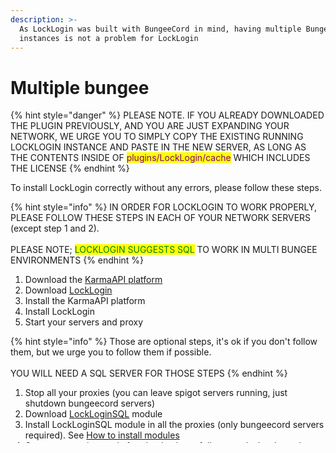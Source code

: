 ```yaml
---
description: >-
  As LockLogin was built with BungeeCord in mind, having multiple BungeeCord
  instances is not a problem for LockLogin
---
```


# Multiple bungee

{% hint style="danger" %}
PLEASE NOTE. IF YOU ALREADY DOWNLOADED THE PLUGIN PREVIOUSLY, AND YOU ARE JUST EXPANDING YOUR NETWORK, WE URGE YOU TO SIMPLY COPY THE EXISTING RUNNING LOCKLOGIN INSTANCE AND PASTE IN THE NEW SERVER, AS LONG AS THE CONTENTS INSIDE OF <mark style="color:purple;">plugins/LockLogin/cache</mark> WHICH INCLUDES THE LICENSE
{% endhint %}

To install LockLogin correctly without any errors, please follow these steps.

{% hint style="info" %}
IN ORDER FOR LOCKLOGIN TO WORK PROPERLY, PLEASE FOLLOW THESE STEPS IN EACH OF YOUR NETWORK SERVERS (except step 1 and 2).\
\
PLEASE NOTE; <mark style="color:green;">LOCKLOGIN SUGGESTS SQL</mark> TO WORK IN MULTI BUNGEE ENVIRONMENTS
{% endhint %}

1. Download the [KarmaAPI platform](https://www.spigotmc.org/resources/karmaapi-platform.98542/)
2. Download [LockLogin](https://www.spigotmc.org/resources/rd-locklogin-the-best-authentication-plugin-%E2%9C%85-fast%E2%9A%A1-reliable%E2%AD%90-secure%E2%AD%95.75156/)
3. Install the KarmaAPI platform
4. Install LockLogin
5. Start your servers and proxy

{% hint style="info" %}
Those are optional steps, it's ok if you don't follow them, but we urge you to follow them if possible.\
\
YOU WILL NEED A SQL SERVER FOR THOSE STEPS
{% endhint %}

1. Stop all your proxies (you can leave spigot servers running, just shutdown bungeecord servers)
2. Download [LockLoginSQL](https://karmadev.es/locklogin/modules/) module
3. Install LockLoginSQL module in all the proxies (only bungeecord servers required). See [How to install modules](../modules/installing.md)
4. Start your proxies, and after they've been fully started, shutdown them again
5. Navigate to <mark style="color:purple;">plugins/LockLogin/plugin/modules/LockLoginSQL/config.yml</mark>
6. Configure the SQL connection
7. Start your proxies

After these steps, LockLogin should be completely working. LockLogin is compatible from 1.7.X to the latest minecraft version

## Example configuration of LockLoginSQL module

````yaml
```yaml
#######################
#                     #
#    []      []       #
#    []      []       #
#    []      []       #
#    []      []       #
#    [][][]  [][][]   #
#                     #
#######################

#LockLogin storage driver to use
#
# MongoDB: An alternative for MySQL
#
######################################
#
# JSON: The same as KarmaFile but with the known format json.
#
######################################
#
# MySQL: Uses the MySQL connection to store players account into
#        a sql server
#
######################################
#
# SQLite: Uses a sql connection to store players account in a local
#         sqlite file
#
######################################
#
# File: The default, store players account separately in files
#       using separated KarmaFile
#
######################################
Driver: MySQL

#The time in minutes the user accounts cache will be stored in the server
#while the client is not online
CacheTimes: 5

#Azuriom configuration
# Private: Allow only azuriom registered users
#
# AdminOnly: Works only with azuriom private. Requires the
#            user to be admin rank in azuriom
#
# MinimalPower: Works only with azuriom private. Requires the
#               user rank to have at least the specified amount
#               of power to join the server
#
# SyncPrefix: WORK IN PROGRESS; Tries to make Vault or LuckPerms ( if found )
#             change the current user role prefix to the Azuriom rank name and
#             color
Azuriom:
  Private: false
  AdminOnly: false
  MinimalPower: 0
  SyncPrefix: false

#Require users to be registered at your WordPress forum
PrivateWordPress: false

#Require user group to be admin group to join the server
AzuriomOnlyAdmin: false

#Connection details for SQLite or MySQL driver. File driver
#won't use any of this options
#
# Host: It's the MySQL host name, for example:
#       192.168.1.5 or sql.domain.com. In case of
#       SQLite, this will be used as the file name,
#       example: <host>.sqlite.
#       In case of MongoDB, the MongoDB URI must be provided
#
#
# Port: Only used by MySQL, it's the port where your SQL server
#       is open to. By default, is 3306
#
# User: Only used by MySQL, is the account name that should have
#       access to the database
#
# Password: Only used by MySQL, is the password of the account that
#           should have access to the database
#
# Database: Is the database of the SQL server or, in case of SQLite,
#           the name that the database will internally receive
#
# Table: Is the table name ( inside of database ) in where the accounts
#        and 2fa data will be stored. This applies for MySQL, SQLITE and MongoDB
#
# Azuriom: Extra azuriom tables. For example, bans to retrieve user bans and ban reasons
Connection:
  Host: "sqlserveraddress.net"
  Port: 3306
  User: "databaseuser"
  Password: "databasepassword"
  Database: "serveraccounts"
  Table: "ll_accounts"

#Connection limitations and extra configurations for MySQL driver
#and/or SQLite
#
# MinConnections: The amount of connections to retain in the
#                 sql server to avoid connectivity errors
#
# MaxConnections: The amount of maximum connections to retain
#                 in the sql server to avoid database overflow
#
# ConnectionLifeTime: The maximum time ( in seconds ) each connection will
#                     be alive while idle
#
# ListenSSL: This will make the connection run encrypted, which means
#            passwords and other info will be also encrypted when communicating
#            with the database.
#
# RespectCertificates: If the server has a valid certificate, enable this, otherwise if
#                      your sql server doesn't have a valid certificate set up, turn this
#                      to false
Limitations:
  MinConnections: 3
  MaxConnections: 10
  ConnectionLifeTime: 300
  ListenSSL: true
  RespectCertificates: true

#List of dependencies to ignore
#when verifying dependency drivers
#
# HikariCP
# SLF4J
# CommonsIO
# JsonSimple
#
# Leave empty to disable:
#
# DriverExceptions: []
DriverExceptions:
  - "HikariCP"
```
````

